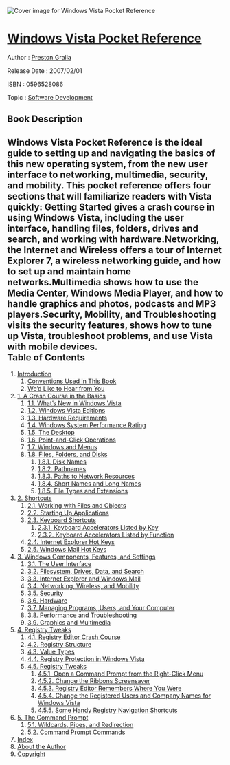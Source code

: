 ![Cover image for Windows Vista Pocket Reference](https://imgdetail.ebookreading.net/cover/cover/software_development/EB0596528086.jpg)

[Windows Vista Pocket Reference](https://ebookreading.net/view/book/Windows+Vista+Pocket+Reference-EB0596528086_1.html "Windows Vista Pocket Reference")
====================================================================================================================

Author : [Preston Gralla](https://ebookreading.net/search/author/Preston+Gralla)

Release Date : 2007/02/01

ISBN : 0596528086

Topic : [Software Development](https://ebookreading.net/search/category/software-development)

Book Description
-----------------

Windows Vista Pocket Reference is the ideal guide to setting up and navigating the basics of this new operating system, from the new user interface to networking, multimedia, security, and mobility. This pocket reference offers four sections that will familiarize readers with Vista quickly:
Getting Started gives a crash course in using Windows Vista, including the user interface, handling files, folders, drives and search, and working with hardware.Networking, the Internet and Wireless offers a tour of Internet Explorer 7, a wireless networking guide, and how to set up and maintain home networks.Multimedia shows how to use the Media Center, Windows Media Player, and how to handle graphics and photos, podcasts and MP3 players.Security, Mobility, and Troubleshooting visits the security features, shows how to tune up Vista, troubleshoot problems, and use Vista with mobile devices.              
Table of Contents
-----------------

1. [Introduction](https://ebookreading.net/view/book/Windows+Vista+Pocket+Reference-EB0596528086_3.html)
    1. [Conventions Used in This Book](https://ebookreading.net/view/book/Windows+Vista+Pocket+Reference-EB0596528086_3.html#orm9780596528089-PR)
    1. [We’d Like to Hear from You](https://ebookreading.net/view/book/Windows+Vista+Pocket+Reference-EB0596528086_3.html#orm9780596528089-PR)
1. [1. A Crash Course in the Basics](https://ebookreading.net/view/book/Windows+Vista+Pocket+Reference-EB0596528086_4.html)
    1. [1.1. What’s New in Windows Vista](https://ebookreading.net/view/book/Windows+Vista+Pocket+Reference-EB0596528086_4.html#orm9780596528089-CH)
    1. [1.2. Windows Vista Editions](https://ebookreading.net/view/book/Windows+Vista+Pocket+Reference-EB0596528086_4.html#orm9780596528089-CH)
    1. [1.3. Hardware Requirements](https://ebookreading.net/view/book/Windows+Vista+Pocket+Reference-EB0596528086_4.html#orm9780596528089-CH)
    1. [1.4. Windows System Performance Rating](https://ebookreading.net/view/book/Windows+Vista+Pocket+Reference-EB0596528086_4.html#orm9780596528089-CH)
    1. [1.5. The Desktop](https://ebookreading.net/view/book/Windows+Vista+Pocket+Reference-EB0596528086_4.html#orm9780596528089-CH)
    1. [1.6. Point-and-Click Operations](https://ebookreading.net/view/book/Windows+Vista+Pocket+Reference-EB0596528086_4.html#orm9780596528089-CH)
    1. [1.7. Windows and Menus](https://ebookreading.net/view/book/Windows+Vista+Pocket+Reference-EB0596528086_4.html#orm9780596528089-CH)
    1. [1.8. Files, Folders, and Disks](https://ebookreading.net/view/book/Windows+Vista+Pocket+Reference-EB0596528086_4.html#orm9780596528089-CH)
        1. [1.8.1. Disk Names](https://ebookreading.net/view/book/Windows+Vista+Pocket+Reference-EB0596528086_4.html#orm9780596528089-CH)
        1. [1.8.2. Pathnames](https://ebookreading.net/view/book/Windows+Vista+Pocket+Reference-EB0596528086_4.html#orm9780596528089-CH)
        1. [1.8.3. Paths to Network Resources](https://ebookreading.net/view/book/Windows+Vista+Pocket+Reference-EB0596528086_4.html#orm9780596528089-CH)
        1. [1.8.4. Short Names and Long Names](https://ebookreading.net/view/book/Windows+Vista+Pocket+Reference-EB0596528086_4.html#orm9780596528089-CH)
        1. [1.8.5. File Types and Extensions](https://ebookreading.net/view/book/Windows+Vista+Pocket+Reference-EB0596528086_4.html#orm9780596528089-CH)
1. [2. Shortcuts](https://ebookreading.net/view/book/Windows+Vista+Pocket+Reference-EB0596528086_5.html)
    1. [2.1. Working with Files and Objects](https://ebookreading.net/view/book/Windows+Vista+Pocket+Reference-EB0596528086_5.html#orm9780596528089-CH)
    1. [2.2. Starting Up Applications](https://ebookreading.net/view/book/Windows+Vista+Pocket+Reference-EB0596528086_5.html#orm9780596528089-CH)
    1. [2.3. Keyboard Shortcuts](https://ebookreading.net/view/book/Windows+Vista+Pocket+Reference-EB0596528086_5.html#orm9780596528089-CH)
        1. [2.3.1. Keyboard Accelerators Listed by Key](https://ebookreading.net/view/book/Windows+Vista+Pocket+Reference-EB0596528086_5.html#orm9780596528089-CH)
        1. [2.3.2. Keyboard Accelerators Listed by Function](https://ebookreading.net/view/book/Windows+Vista+Pocket+Reference-EB0596528086_5.html#orm9780596528089-CH)
    1. [2.4. Internet Explorer Hot Keys](https://ebookreading.net/view/book/Windows+Vista+Pocket+Reference-EB0596528086_5.html#orm9780596528089-CH)
    1. [2.5. Windows Mail Hot Keys](https://ebookreading.net/view/book/Windows+Vista+Pocket+Reference-EB0596528086_5.html#orm9780596528089-CH)
1. [3. Windows Components, Features, and Settings](https://ebookreading.net/view/book/Windows+Vista+Pocket+Reference-EB0596528086_6.html)
    1. [3.1. The User Interface](https://ebookreading.net/view/book/Windows+Vista+Pocket+Reference-EB0596528086_6.html#orm9780596528089-CH)
    1. [3.2. Filesystem, Drives, Data, and Search](https://ebookreading.net/view/book/Windows+Vista+Pocket+Reference-EB0596528086_6.html#orm9780596528089-CH)
    1. [3.3. Internet Explorer and Windows Mail](https://ebookreading.net/view/book/Windows+Vista+Pocket+Reference-EB0596528086_6.html#orm9780596528089-CH)
    1. [3.4. Networking, Wireless, and Mobility](https://ebookreading.net/view/book/Windows+Vista+Pocket+Reference-EB0596528086_6.html#orm9780596528089-CH)
    1. [3.5. Security](https://ebookreading.net/view/book/Windows+Vista+Pocket+Reference-EB0596528086_6.html#orm9780596528089-CH)
    1. [3.6. Hardware](https://ebookreading.net/view/book/Windows+Vista+Pocket+Reference-EB0596528086_6.html#orm9780596528089-CH)
    1. [3.7. Managing Programs, Users, and Your Computer](https://ebookreading.net/view/book/Windows+Vista+Pocket+Reference-EB0596528086_6.html#orm9780596528089-CH)
    1. [3.8. Performance and Troubleshooting](https://ebookreading.net/view/book/Windows+Vista+Pocket+Reference-EB0596528086_6.html#orm9780596528089-CH)
    1. [3.9. Graphics and Multimedia](https://ebookreading.net/view/book/Windows+Vista+Pocket+Reference-EB0596528086_6.html#orm9780596528089-CH)
1. [4. Registry Tweaks](https://ebookreading.net/view/book/Windows+Vista+Pocket+Reference-EB0596528086_7.html)
    1. [4.1. Registry Editor Crash Course](https://ebookreading.net/view/book/Windows+Vista+Pocket+Reference-EB0596528086_7.html#orm9780596528089-CH)
    1. [4.2. Registry Structure](https://ebookreading.net/view/book/Windows+Vista+Pocket+Reference-EB0596528086_7.html#orm9780596528089-CH)
    1. [4.3. Value Types](https://ebookreading.net/view/book/Windows+Vista+Pocket+Reference-EB0596528086_7.html#orm9780596528089-CH)
    1. [4.4. Registry Protection in Windows Vista](https://ebookreading.net/view/book/Windows+Vista+Pocket+Reference-EB0596528086_7.html#orm9780596528089-CH)
    1. [4.5. Registry Tweaks](https://ebookreading.net/view/book/Windows+Vista+Pocket+Reference-EB0596528086_7.html#orm9780596528089-CH)
        1. [4.5.1. Open a Command Prompt from the Right-Click Menu](https://ebookreading.net/view/book/Windows+Vista+Pocket+Reference-EB0596528086_7.html#orm9780596528089-CH)
        1. [4.5.2. Change the Ribbons Screensaver](https://ebookreading.net/view/book/Windows+Vista+Pocket+Reference-EB0596528086_7.html#orm9780596528089-CH)
        1. [4.5.3. Registry Editor Remembers Where You Were](https://ebookreading.net/view/book/Windows+Vista+Pocket+Reference-EB0596528086_7.html#orm9780596528089-CH)
        1. [4.5.4. Change the Registered Users and Company Names for Windows Vista](https://ebookreading.net/view/book/Windows+Vista+Pocket+Reference-EB0596528086_7.html#orm9780596528089-CH)
        1. [4.5.5. Some Handy Registry Navigation Shortcuts](https://ebookreading.net/view/book/Windows+Vista+Pocket+Reference-EB0596528086_7.html#orm9780596528089-CH)
1. [5. The Command Prompt](https://ebookreading.net/view/book/Windows+Vista+Pocket+Reference-EB0596528086_8.html)
    1. [5.1. Wildcards, Pipes, and Redirection](https://ebookreading.net/view/book/Windows+Vista+Pocket+Reference-EB0596528086_8.html#orm9780596528089-CH)
    1. [5.2. Command Prompt Commands](https://ebookreading.net/view/book/Windows+Vista+Pocket+Reference-EB0596528086_8.html#orm9780596528089-CH)
1. [Index](https://ebookreading.net/view/book/Windows+Vista+Pocket+Reference-EB0596528086_9.html)
1. [About the Author](https://ebookreading.net/view/book/Windows+Vista+Pocket+Reference-EB0596528086_10.html)
1. [Copyright](https://ebookreading.net/view/book/Windows+Vista+Pocket+Reference-EB0596528086_11.html)
